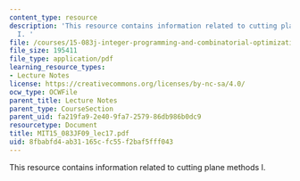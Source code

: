 ```yaml
---
content_type: resource
description: 'This resource contains information related to cutting plane methods
  I. '
file: /courses/15-083j-integer-programming-and-combinatorial-optimization-fall-2009/8fbabfd4ab31165cfc55f2baf5fff043_MIT15_083JF09_lec17.pdf
file_size: 195411
file_type: application/pdf
learning_resource_types:
- Lecture Notes
license: https://creativecommons.org/licenses/by-nc-sa/4.0/
ocw_type: OCWFile
parent_title: Lecture Notes
parent_type: CourseSection
parent_uid: fa219fa9-2e40-9fa7-2579-86db986b0dc9
resourcetype: Document
title: MIT15_083JF09_lec17.pdf
uid: 8fbabfd4-ab31-165c-fc55-f2baf5fff043
---
```

This resource contains information related to cutting plane methods I. 